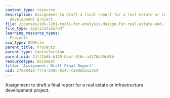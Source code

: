 ```yaml
---
content_type: resource
description: Assignment to draft a final report for a real estate or infrastructure
  development project.
file: /courses/ids-720j-tools-for-analysis-design-for-real-estate-and-infrastructure-development-spring-2010/270a942af77a249c8c4cc1e06b212354_MITESD_712S10_proj05.pdf
file_type: application/pdf
learning_resource_types:
- Projects
ocw_type: OCWFile
parent_title: Projects
parent_type: CourseSection
parent_uid: 24ff1b65-b120-bbaf-5f6c-a427bb39c08b
resourcetype: Document
title: 'Assignment: Draft Final Report'
uid: 270a942a-f77a-249c-8c4c-c1e06b212354
---
```

Assignment to draft a final report for a real estate or infrastructure development project.

